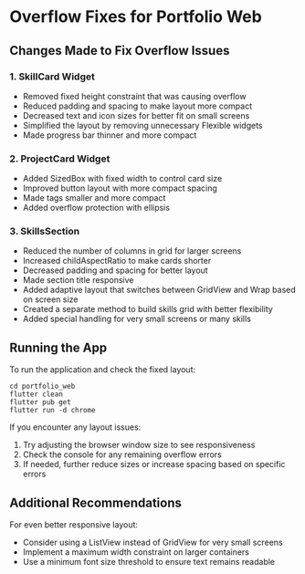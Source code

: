 # Overflow Fixes for Portfolio Web

## Changes Made to Fix Overflow Issues

### 1. SkillCard Widget
- Removed fixed height constraint that was causing overflow
- Reduced padding and spacing to make layout more compact
- Decreased text and icon sizes for better fit on small screens
- Simplified the layout by removing unnecessary Flexible widgets
- Made progress bar thinner and more compact

### 2. ProjectCard Widget
- Added SizedBox with fixed width to control card size
- Improved button layout with more compact spacing
- Made tags smaller and more compact
- Added overflow protection with ellipsis

### 3. SkillsSection
- Reduced the number of columns in grid for larger screens
- Increased childAspectRatio to make cards shorter
- Decreased padding and spacing for better layout
- Made section title responsive
- Added adaptive layout that switches between GridView and Wrap based on screen size
- Created a separate method to build skills grid with better flexibility
- Added special handling for very small screens or many skills

## Running the App

To run the application and check the fixed layout:

```
cd portfolio_web
flutter clean
flutter pub get
flutter run -d chrome
```

If you encounter any layout issues:
1. Try adjusting the browser window size to see responsiveness
2. Check the console for any remaining overflow errors
3. If needed, further reduce sizes or increase spacing based on specific errors

## Additional Recommendations

For even better responsive layout:
- Consider using a ListView instead of GridView for very small screens
- Implement a maximum width constraint on larger containers
- Use a minimum font size threshold to ensure text remains readable 